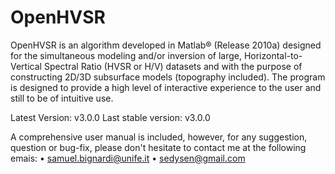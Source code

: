 # OpenHVSR
OpenHVSR is an algorithm developed in Matlab® (Release 2010a) designed for the simultaneous modeling and/or inversion of large, Horizontal-to-Vertical Spectral Ratio (HVSR or H/V) datasets and with the purpose of constructing 2D/3D subsurface models (topography included). The program is designed to provide a high level of interactive experience to the user and still to be of intuitive use.

Latest Version:      v3.0.0
Last stable version: v3.0.0

A comprehensive user manual is included,
however, for any suggestion, question or bug-fix, please don't hesitate to contact me at the following emais:
• samuel.bignardi@unife.it
• sedysen@gmail.com
